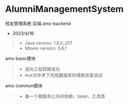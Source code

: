 # AlumniManagementSystem
校友管理系统 后端 ams-backend
- 2023/4/16

>- Java version: 1.8.0_201
>- Maven version: 3.6.1

ams-basic模块
>- 逆向工程搭建成功
>- test文件夹下完成数据库的增删改查测试

ams-common模块
>- 每一个微服务公共的依赖，bean，工具类
